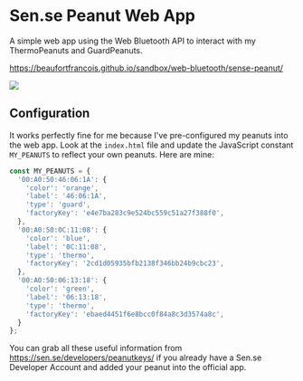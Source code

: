 # Sen.se Peanut Web App

A simple web app using the Web Bluetooth API to interact with my ThermoPeanuts and GuardPeanuts.

https://beaufortfrancois.github.io/sandbox/web-bluetooth/sense-peanut/

<img src="https://raw.githubusercontent.com/beaufortfrancois/sandbox/gh-pages/web-bluetooth/sense-peanut/hero.png">

## Configuration

It works perfectly fine for me because I've pre-configured my peanuts into the
web app. Look at the `index.html` file and update the JavaScript constant
`MY_PEANUTS` to reflect your own peanuts. Here are mine:

```js
const MY_PEANUTS = {
  '00:A0:50:46:06:1A': {
    'color': 'orange',
    'label': '46:06:1A',
    'type': 'guard',
    'factoryKey': 'e4e7ba283c9e524bc559c51a27f388f0',
  },
  '00:A0:50:0C:11:08': {
    'color': 'blue',
    'label': '0C:11:08',
    'type': 'thermo',
    'factoryKey': '2cd1d05935bfb2138f346bb24b9cbc23',
  },
  '00:A0:50:06:13:18': {
    'color': 'green',
    'label': '06:13:18',
    'type': 'thermo',
    'factoryKey': 'ebaed4451f6e8bcc0f84a8c3d3574a8c',
  }
};
```

You can grab all these useful information from
https://sen.se/developers/peanutkeys/ if you already have a Sen.se Developer
Account and added your peanut into the official app.
